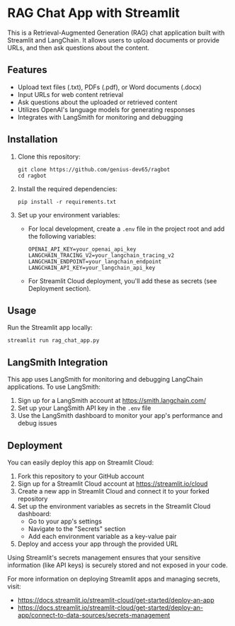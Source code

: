 # RAG Chat App with Streamlit

This is a Retrieval-Augmented Generation (RAG) chat application built with Streamlit and LangChain. It allows users to upload documents or provide URLs, and then ask questions about the content.

## Features

- Upload text files (.txt), PDFs (.pdf), or Word documents (.docx)
- Input URLs for web content retrieval
- Ask questions about the uploaded or retrieved content
- Utilizes OpenAI's language models for generating responses
- Integrates with LangSmith for monitoring and debugging

## Installation

1. Clone this repository:
   ```
   git clone https://github.com/genius-dev65/ragbot
   cd ragbot
   ```

2. Install the required dependencies:
   ```
   pip install -r requirements.txt
   ```

3. Set up your environment variables:
   - For local development, create a `.env` file in the project root and add the following variables:
     ```
     OPENAI_API_KEY=your_openai_api_key
     LANGCHAIN_TRACING_V2=your_langchain_tracing_v2
     LANGCHAIN_ENDPOINT=your_langchain_endpoint
     LANGCHAIN_API_KEY=your_langchain_api_key
     ```
   - For Streamlit Cloud deployment, you'll add these as secrets (see Deployment section).

## Usage

Run the Streamlit app locally:
```
streamlit run rag_chat_app.py
```

## LangSmith Integration

This app uses LangSmith for monitoring and debugging LangChain applications. To use LangSmith:

1. Sign up for a LangSmith account at https://smith.langchain.com/
2. Set up your LangSmith API key in the `.env` file
3. Use the LangSmith dashboard to monitor your app's performance and debug issues

## Deployment

You can easily deploy this app on Streamlit Cloud:

1. Fork this repository to your GitHub account
2. Sign up for a Streamlit Cloud account at https://streamlit.io/cloud
3. Create a new app in Streamlit Cloud and connect it to your forked repository
4. Set up the environment variables as secrets in the Streamlit Cloud dashboard:
   - Go to your app's settings
   - Navigate to the "Secrets" section
   - Add each environment variable as a key-value pair
5. Deploy and access your app through the provided URL

Using Streamlit's secrets management ensures that your sensitive information (like API keys) is securely stored and not exposed in your code.

For more information on deploying Streamlit apps and managing secrets, visit:
- https://docs.streamlit.io/streamlit-cloud/get-started/deploy-an-app
- https://docs.streamlit.io/streamlit-cloud/get-started/deploy-an-app/connect-to-data-sources/secrets-management
